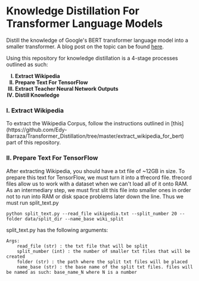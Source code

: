# Knowledge Distillation For Transformer Language Models


Distill the knowledge of Google's BERT transformer language model into a smaller transformer. A blog post on the topic can be found 
[here](https://edy-barraza.github.io/week12/).

Using this repository for knowledge distillation is a 4-stage processes outlined as such:
<ol type="I">
    <b>
    <li> Extract Wikipedia </li>
    <li> Prepare Text For TensorFlow </li>
    <li> Extract Teacher Neural Network Outputs </li>
    <li> Distill Knowledge </li>
    </b>
</ol>

<h3>I. Extract Wikipedia</h3>
To extract the Wikipedia Corpus, follow the instructions outlined in [this](https://github.com/Edy-Barraza/Transformer_Distillation/tree/master/extract_wikipedia_for_bert) part of this repository. 

<h3> II. Prepare Text For TensorFlow </h3>
After extracting Wikipedia, you should have a txt file of ~12GB in size. To prepare this text for TensorFlow, we must turn it into a tfrecord file. tfrecord files allow us to work with a dataset when we can't load all of it onto RAM. As an intermediary step, we must first slit this file into smaller ones in order not to run into RAM or disk space problems later down the line. Thus we must run split_text.py

```
python split_text.py --read_file wikipedia.txt --split_number 20 --folder data/split_dir --name_base wiki_split
```
split_text.py has the following arguments:

```
Args:
    read_file (str) : the txt file that will be split
    split_number (int) : the number of smaller txt files that will be created
    folder (str) : the path where the split txt files will be placed
    name_base (str) : the base name of the split txt files. files will be named as such: base_name_N where N is a number
```
